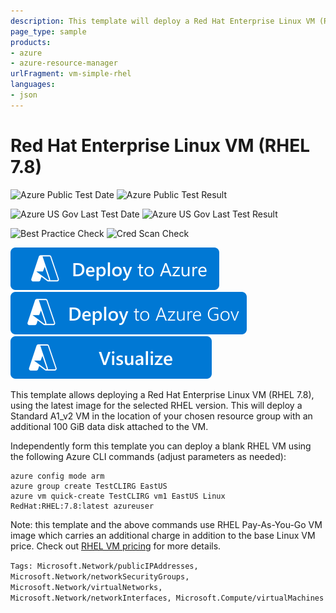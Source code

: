 ```yaml
---
description: This template will deploy a Red Hat Enterprise Linux VM (RHEL 7.8), using the Pay-As-You-Go RHEL VM image for the selected version on Standard D1 VM in the location of your chosen resource group with an additional 100 GiB data disk attached to the VM. Additional charges apply to this image - consult Azure VM Pricing page for details.
page_type: sample
products:
- azure
- azure-resource-manager
urlFragment: vm-simple-rhel
languages:
- json
---
```

# Red Hat Enterprise Linux VM (RHEL 7.8)

![Azure Public Test Date](https://azurequickstartsservice.blob.core.windows.net/badges/quickstarts/microsoft.compute/vm-simple-rhel/PublicLastTestDate.svg)
![Azure Public Test Result](https://azurequickstartsservice.blob.core.windows.net/badges/quickstarts/microsoft.compute/vm-simple-rhel/PublicDeployment.svg)

![Azure US Gov Last Test Date](https://azurequickstartsservice.blob.core.windows.net/badges/quickstarts/microsoft.compute/vm-simple-rhel/FairfaxLastTestDate.svg)
![Azure US Gov Last Test Result](https://azurequickstartsservice.blob.core.windows.net/badges/quickstarts/microsoft.compute/vm-simple-rhel/FairfaxDeployment.svg)

![Best Practice Check](https://azurequickstartsservice.blob.core.windows.net/badges/quickstarts/microsoft.compute/vm-simple-rhel/BestPracticeResult.svg)
![Cred Scan Check](https://azurequickstartsservice.blob.core.windows.net/badges/quickstarts/microsoft.compute/vm-simple-rhel/CredScanResult.svg)

[![Deploy To Azure](https://raw.githubusercontent.com/Azure/azure-quickstart-templates/master/1-CONTRIBUTION-GUIDE/images/deploytoazure.svg?sanitize=true)](https://portal.azure.com/#create/Microsoft.Template/uri/https%3A%2F%2Fraw.githubusercontent.com%2FAzure%2Fazure-quickstart-templates%2Fmaster%2Fquickstarts%2Fmicrosoft.compute%2Fvm-simple-rhel%2Fazuredeploy.json)
[![Deploy To Azure US Gov](https://raw.githubusercontent.com/Azure/azure-quickstart-templates/master/1-CONTRIBUTION-GUIDE/images/deploytoazuregov.svg?sanitize=true)](https://portal.azure.us/#create/Microsoft.Template/uri/https%3A%2F%2Fraw.githubusercontent.com%2FAzure%2Fazure-quickstart-templates%2Fmaster%2Fquickstarts%2Fmicrosoft.compute%2Fvm-simple-rhel%2Fazuredeploy.json)
[![Visualize](https://raw.githubusercontent.com/Azure/azure-quickstart-templates/master/1-CONTRIBUTION-GUIDE/images/visualizebutton.svg?sanitize=true)](http://armviz.io/#/?load=https%3A%2F%2Fraw.githubusercontent.com%2FAzure%2Fazure-quickstart-templates%2Fmaster%2Fquickstarts%2Fmicrosoft.compute%2Fvm-simple-rhel%2Fazuredeploy.json)

This template allows deploying a Red Hat Enterprise Linux VM (RHEL 7.8), using the latest image for the selected RHEL version. This will deploy a Standard A1_v2 VM in the location of your chosen resource group with an additional 100 GiB data disk attached to the VM.

Independently form this template you can deploy a blank RHEL VM using the following Azure CLI commands (adjust parameters as needed):

```
azure config mode arm
azure group create TestCLIRG EastUS
azure vm quick-create TestCLIRG vm1 EastUS Linux RedHat:RHEL:7.8:latest azureuser
```

Note: this template and the above commands use RHEL Pay-As-You-Go VM image which carries an additional charge in addition to the base Linux VM price. Check out [RHEL VM pricing](https://azure.microsoft.com/pricing/details/virtual-machines/#red-hat) for more details.

`Tags: Microsoft.Network/publicIPAddresses, Microsoft.Network/networkSecurityGroups, Microsoft.Network/virtualNetworks, Microsoft.Network/networkInterfaces, Microsoft.Compute/virtualMachines`
